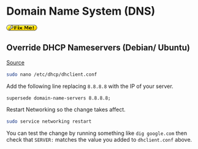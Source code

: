 # Domain Name System (DNS)

![FIXME](../../.gitbook/assets/fixme.gif)

## Override DHCP Nameservers (Debian/ Ubuntu)

[Source](http://unix.stackexchange.com/a/154538)

```bash
sudo nano /etc/dhcp/dhclient.conf
```

Add the following line replacing `8.8.8.8` with the IP of your server.

```
supersede domain-name-servers 8.8.8.8;
```

Restart Networking so the change takes affect.

```bash
sudo service networking restart 
```

You can test the change by running something like `dig google.com` then check that `SERVER:` matches the value you added to `dhclient.conf` above.